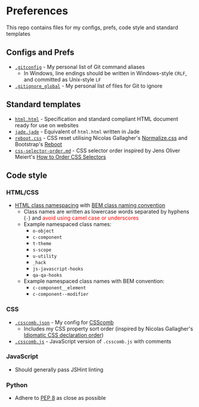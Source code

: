 Preferences
===========

This repo contains files for my configs, prefs, code style and standard templates



Configs and Prefs
-----------------

* [`.gitconfig`](.gitconfig) - My personal list of Git command aliases
  * In Windows, line endings should be written in Windows-style `CRLF`, and committed as Unix-style `LF`
* [`.gitignore_global`](.gitignore_global) - My personal list of files for Git to ignore



Standard templates
------------------
* [`html.html`](html.html) - Specification and standard compliant HTML document ready for use on websites
* [`jade.jade`](jade.jade) - Equivalent of `html.html` written in Jade
* [`reboot.css`](`reboot.css`) - CSS reset utilising Nicolas Gallagher's [Normalize.css](https://github.com/necolas/normalize.css) and Bootstrap's [Reboot](https://github.com/twbs/bootstrap/blob/v4-dev/scss/_reboot.scss)
* [`css-selector-order.md`](`css-selector-order.md`) - CSS selector order inspired by Jens Oliver Meiert's [How to Order CSS Selectors](http://meiert.com/en/blog/20130130/how-to-order-css-selectors/)



Code style
----------

### HTML/CSS
* [HTML class namespacing](http://csswizardry.com/2015/03/more-transparent-ui-code-with-namespaces/) with [BEM class naming convention](http://csswizardry.com/2013/01/mindbemding-getting-your-head-round-bem-syntax/)
  * Class names are written as lowercase words separated by hyphens (`-`) and <span style="color:red">avoid using camel case or underscores</span>
  * Example namespaced class names:
    * `o-object`
    * `c-component`
    * `t-theme`
    * `s-scope`
    * `u-utility`
    * `_hack`
    * `js-javascript-hooks`
    * `qa-qa-hooks`
  * Example namespaced class names with BEM convention:
    * `c-component__element`
    * `c-component--modifier`


### CSS
* [`.csscomb.json`](.csscomb.json) - My config for [CSScomb](https://github.com/csscomb/csscomb.js)
  * Includes my CSS property sort order (inspired by Nicolas Gallagher's [Idiomatic CSS declaration order](https://github.com/necolas/idiomatic-css#declaration-order))
* [`.csscomb.js`](.csscomb.js) - JavaScript version of `.csscomb.js` with comments


### JavaScript
* Should generally pass JSHint linting


### Python
* Adhere to [PEP 8](https://www.python.org/dev/peps/pep-0008/) as close as possible
